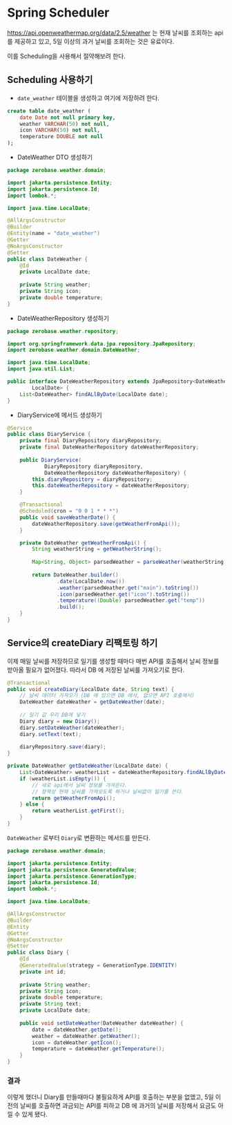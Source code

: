 # Spring Scheduler
https://api.openweathermap.org/data/2.5/weather 는 현재 날씨를 조회하는 api를 제공하고 있고, 5일 이상의 과거 날씨를 조회하는 것은 유료이다.

이를 Scheduling을 사용해서 절약해보려 한다.

## Scheduling 사용하기
- `date_weather` 테이블을 생성하고 여기에 저장하려 한다.
```sql
create table date_weather (
    date Date not null primary key,
    weather VARCHAR(50) not null,
    icon VARCHAR(50) not null,
    temperature DOUBLE not null
);
```

- DateWeather DTO 생성하기

```java
package zerobase.weather.domain;

import jakarta.persistence.Entity;
import jakarta.persistence.Id;
import lombok.*;

import java.time.LocalDate;

@AllArgsConstructor
@Builder
@Entity(name = "date_weather")
@Getter
@NoArgsConstructor
@Setter
public class DateWeather {
    @Id
    private LocalDate date;
    
    private String weather;
    private String icon;
    private double temperature;
}
```

- DateWeatherRepository 생성하기
```java
package zerobase.weather.repository;

import org.springframework.data.jpa.repository.JpaRepository;
import zerobase.weather.domain.DateWeather;

import java.time.LocalDate;
import java.util.List;

public interface DateWeatherRepository extends JpaRepository<DateWeather,
        LocalDate> {
    List<DateWeather> findALlByDate(LocalDate date);
}
```

- DiaryService에 메서드 생성하기
```java
@Service
public class DiaryService {
    private final DiaryRepository diaryRepository;
    private final DateWeatherRepository dateWeatherRepository;
    
    public DiaryService(
            DiaryRepository diaryRepository,
            DateWeatherRepository dateWeatherRepository) {
        this.diaryRepository = diaryRepository;
        this.dateWeatherRepository = dateWeatherRepository;
    }

    @Transactional
    @Scheduled(cron = "0 0 1 * * *")
    public void saveWeatherDate() {
        dateWeatherRepository.save(getWeatherFromApi());
    }

    private DateWeather getWeatherFromApi() {
        String weatherString = getWeatherString();
        
        Map<String, Object> parsedWeather = parseWeather(weatherString);
        
        return DateWeather.builder()
                .date(LocalDate.now())
                .weather(parsedWeather.get("main").toString())
                .icon(parsedWeather.get("icon").toString())
                .temperature((Double) parsedWeather.get("temp"))
                .build();
    }
}
```

## Service의 createDiary 리팩토링 하기

이제 매일 날씨를 저장하므로 일기를 생성할 때마다 매번 API를 호출해서 날씨 정보를 받아올 필요가 없어졌다. 따라서 DB 에 저장된 날씨를 가져오기로 한다.

```java
@Transactional
public void createDiary(LocalDate date, String text) {
    // 날씨 데이터 가져오기 (DB 에 있으면 DB 에서, 없으면 API 호출해서)
    DateWeather dateWeather = getDateWeather(date);
    
    // 일기 값 우리 DB에 넣기
    Diary diary = new Diary();
    diary.setDateWeather(dateWeather);
    diary.setText(text);
    
    diaryRepository.save(diary);
}

private DateWeather getDateWeather(LocalDate date) {
    List<DateWeather> weatherList = dateWeatherRepository.findALlByDate(date);
    if (weatherList.isEmpty()) {
        // 새로 api에서 날씨 정보를 가져온다.
        // 정책상 현재 날씨를 가져오도록 하거나 날씨없이 일기를 쓴다.
        return getWeatherFromApi();
    } else {
        return weatherList.getFirst();
    }
}
```

`DateWeather` 로부터 `Diary`로 변환하는 메서드를 만든다.

```java
package zerobase.weather.domain;

import jakarta.persistence.Entity;
import jakarta.persistence.GeneratedValue;
import jakarta.persistence.GenerationType;
import jakarta.persistence.Id;
import lombok.*;

import java.time.LocalDate;

@AllArgsConstructor
@Builder
@Entity
@Getter
@NoArgsConstructor
@Setter
public class Diary {
    @Id
    @GeneratedValue(strategy = GenerationType.IDENTITY)
    private int id;
    
    private String weather;
    private String icon;
    private double temperature;
    private String text;
    private LocalDate date;
    
    public void setDateWeather(DateWeather dateWeather) {
        date = dateWeather.getDate();
        weather = dateWeather.getWeather();
        icon = dateWeather.getIcon();
        temperature = dateWeather.getTemperature();
    }
}
```

### 결과
이렇게 했더니 Diary를 만들때마다 불필요하게 API를 호출하는 부분을 없앴고, 5일 이전의 날씨를 호출하면 과금되는 API를 피하고 DB 에 과거의 날씨를 저장해서 요금도 아낄 수 있게 됐다.